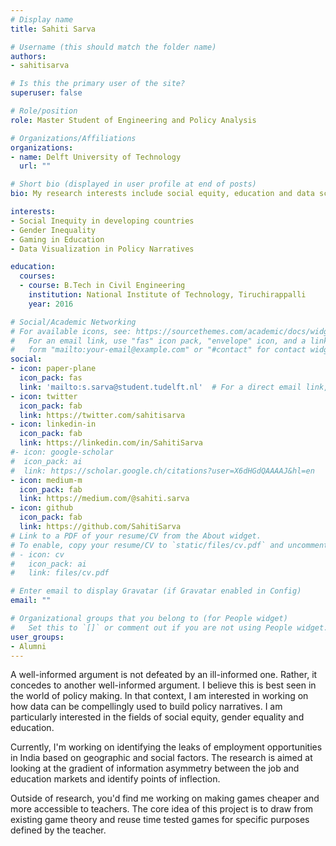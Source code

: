 ```yaml
---
# Display name
title: Sahiti Sarva

# Username (this should match the folder name)
authors:
- sahitisarva

# Is this the primary user of the site?
superuser: false

# Role/position
role: Master Student of Engineering and Policy Analysis

# Organizations/Affiliations
organizations:
- name: Delft University of Technology
  url: ""

# Short bio (displayed in user profile at end of posts)
bio: My research interests include social equity, education and data science for policy making

interests:
- Social Inequity in developing countries
- Gender Inequality
- Gaming in Education
- Data Visualization in Policy Narratives

education:
  courses:
  - course: B.Tech in Civil Engineering
    institution: National Institute of Technology, Tiruchirappalli
    year: 2016

# Social/Academic Networking
# For available icons, see: https://sourcethemes.com/academic/docs/widgets/#icons
#   For an email link, use "fas" icon pack, "envelope" icon, and a link in the
#   form "mailto:your-email@example.com" or "#contact" for contact widget.
social:
- icon: paper-plane
  icon_pack: fas
  link: 'mailto:s.sarva@student.tudelft.nl'  # For a direct email link, use "mailto:test@example.org".
- icon: twitter
  icon_pack: fab
  link: https://twitter.com/sahitisarva
- icon: linkedin-in
  icon_pack: fab
  link: https://linkedin.com/in/SahitiSarva
#- icon: google-scholar
#  icon_pack: ai
#  link: https://scholar.google.ch/citations?user=X6dHGdQAAAAJ&hl=en
- icon: medium-m
  icon_pack: fab
  link: https://medium.com/@sahiti.sarva
- icon: github
  icon_pack: fab
  link: https://github.com/SahitiSarva
# Link to a PDF of your resume/CV from the About widget.
# To enable, copy your resume/CV to `static/files/cv.pdf` and uncomment the lines below.
# - icon: cv
#   icon_pack: ai
#   link: files/cv.pdf

# Enter email to display Gravatar (if Gravatar enabled in Config)
email: ""

# Organizational groups that you belong to (for People widget)
#   Set this to `[]` or comment out if you are not using People widget.
user_groups:
- Alumni
---
```


A well-informed argument is not defeated by an ill-informed one. Rather, it concedes to another well-informed argument. I believe this is best seen in the world of policy making. In that context, I am interested in working on how data can be compellingly used to build policy narratives. I am particularly interested in the fields of social equity, gender equality and education.

Currently, I'm working on identifying the leaks of employment opportunities in India based on geographic and social factors. The research is aimed at looking at the gradient of information asymmetry between the job and education markets and identify points of inflection.

Outside of research, you'd find me working on making games cheaper and more accessible to teachers. The core idea of this project is to draw from existing game theory and reuse time tested games for specific purposes defined by the teacher.
